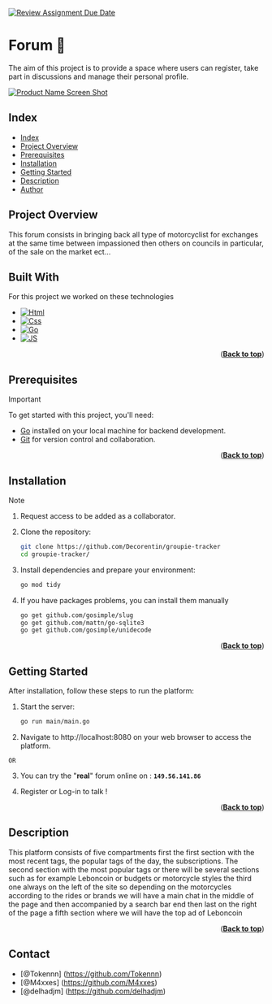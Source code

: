 [![Review Assignment Due Date](https://classroom.github.com/assets/deadline-readme-button-24ddc0f5d75046c5622901739e7c5dd533143b0c8e959d652212380cedb1ea36.svg)](https://classroom.github.com/a/J7fVND2K)

<a name="readme-top"></a>

# Forum 👋

The aim of this project is to provide a space where users
can register, take part in discussions and manage their personal profile.

[![Product Name Screen Shot][product-screenshot]](https://example.com)

## Index

- [Index](#index)
- [Project Overview](#project-overview)
- [Prerequisites](#prerequisites)
- [Installation](#installation)
- [Getting Started](#getting-started)
- [Description](#games-description)
- [Author](#author)

## Project Overview  

This forum consists in bringing back all type of motorcyclist for exchanges at the same time between impassioned then others on councils in particular, of the sale on the market ect...

## Built With

For this project we worked on these technologies 

* [![Html][Html]][Html-url]
* [![Css][Css]][Css-url]
* [![Go][Go]][Go-url]
* [![JS][JS]][JS-url]


<p align="right">(<a href="#readme-top"><strong>Back to top</strong></a>)</p>



## Prerequisites

> [!IMPORTANT]
> To get started with this project, you'll need:

- [Go](https://go.dev/doc/install) installed on your local machine for backend development.
- [Git](https://git-scm.com/downloads) for version control and collaboration.

<p align="right">(<a href="#readme-top"><strong>Back to top</strong></a>)</p>


## Installation

> [!NOTE]
>1. Request access to be added as a collaborator.

2. Clone the repository:
   ```bash
   git clone https://github.com/Decorentin/groupie-tracker
   cd groupie-tracker/

3. Install dependencies and prepare your environment:
    ```bash
    go mod tidy

4. If you have packages problems, you can install them manually
    ```bash
    go get github.com/gosimple/slug
    go get github.com/mattn/go-sqlite3
    go get github.com/gosimple/unidecode

<p align="right">(<a href="#readme-top"><strong>Back to top</strong></a>)</p>


## Getting Started  

After installation, follow these steps to run the platform:

1. Start the server:
    ```bash
    go run main/main.go

2. Navigate to http://localhost:8080 on your web browser to access the platform.

`OR`

3. You can try the "**real**" forum online on : **`149.56.141.86`** 

3. Register or Log-in to talk !

<p align="right">(<a href="#readme-top"><strong>Back to top</strong></a>)</p>


## Description  

This platform consists of five compartments first the first section with the most recent tags, the popular tags of the day, the subscriptions. The second section with the most popular tags or there will be several sections such as for example Leboncoin or budgets or motorcycle styles the third one always on the left of the site so depending on the motorcycles according to the rides or brands we will have a main chat in the middle of the page and then accompanied by a search bar end then last on the right of the page a fifth section where we will have the top ad of Leboncoin

<p align="right">(<a href="#readme-top"><strong>Back to top</strong></a>)</p>


## Contact  

- [@Tokennn] (https://github.com/Tokennn)
- [@M4xxes] (https://github.com/M4xxes)
- [@delhadjm] (https://github.com/delhadjm)


[Html]: https://img.shields.io/badge/HTML5-grey?style=for-the-badge&logo=html5
[Html-url]: https://www.w3schools.com/html/

[Css]: https://img.shields.io/badge/CSS-grey?style=for-the-badge&logo=css3&logoColor=blue
[Css-url]: https://www.w3schools.com/css/

[Go]: https://img.shields.io/badge/Go-grey?style=for-the-badge&logo=go
[Go-url]: https://go.dev/



[JS]:  https://img.shields.io/badge/JavaScript-grey?style=for-the-badge&logo=javascript
[JS-url]: https://www.javascript.com/


[product-screenshot]: images/screenshot.png